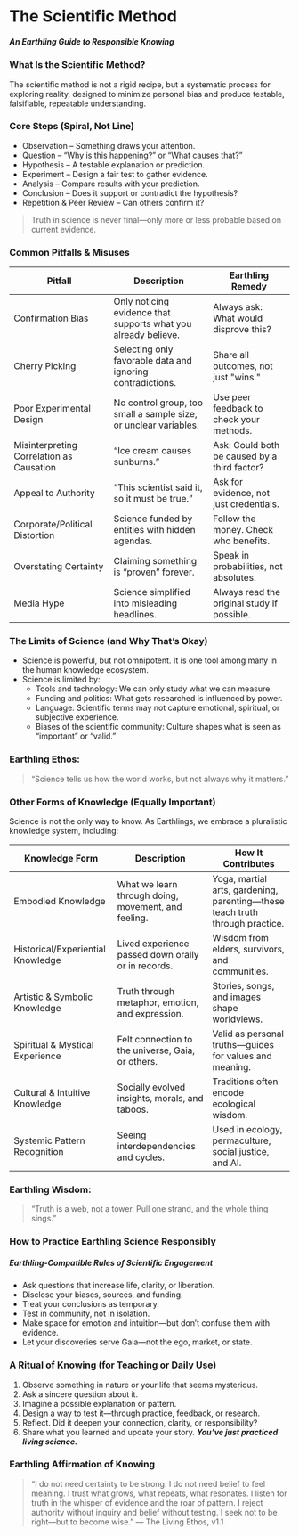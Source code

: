 # The Scientific Method
##### An Earthling Guide to Responsible Knowing

### What Is the Scientific Method?
The scientific method is not a rigid recipe, but a systematic process for exploring reality, designed to minimize personal bias and produce testable, falsifiable, repeatable understanding.

### Core Steps (Spiral, Not Line)
* Observation – Something draws your attention.
* Question – “Why is this happening?” or “What causes that?”
* Hypothesis – A testable explanation or prediction.
* Experiment – Design a fair test to gather evidence.
* Analysis – Compare results with your prediction.
* Conclusion – Does it support or contradict the hypothesis?
* Repetition & Peer Review – Can others confirm it?

> Truth in science is never final—only more or less probable based on current evidence.

### Common Pitfalls & Misuses
|     Pitfall      |     Description     |     Earthling Remedy     |
|------------------|---------------------|--------------------------|
| Confirmation Bias| Only noticing evidence that supports what you already believe.| Always ask: What would disprove this? |
| Cherry Picking | Selecting only favorable data and ignoring contradictions. | Share all outcomes, not just "wins." |
| Poor Experimental Design | No control group, too small a sample size, or unclear variables. | Use peer feedback to check your methods. |
| Misinterpreting Correlation as Causation | “Ice cream causes sunburns.” | Ask: Could both be caused by a third factor? |
| Appeal to Authority | “This scientist said it, so it must be true.” | Ask for evidence, not just credentials. |
| Corporate/Political Distortion | Science funded by entities with hidden agendas. | Follow the money. Check who benefits. |
| Overstating Certainty | Claiming something is “proven” forever. | Speak in probabilities, not absolutes. |
| Media Hype | Science simplified into misleading headlines. | Always read the original study if possible. |

### The Limits of Science (and Why That’s Okay)
* Science is powerful, but not omnipotent. It is one tool among many in the human knowledge ecosystem.
* Science is limited by:
    * Tools and technology: We can only study what we can measure.
    * Funding and politics: What gets researched is influenced by power.
    * Language: Scientific terms may not capture emotional, spiritual, or subjective experience.
    * Biases of the scientific community: Culture shapes what is seen as “important” or “valid.”

### Earthling Ethos: 
> “Science tells us how the world works, but not always why it matters.”

### Other Forms of Knowledge (Equally Important)
Science is not the only way to know. As Earthlings, we embrace a pluralistic knowledge system, including:

| Knowledge Form | Description | How It Contributes |
|----------------|-------------|--------------------|
| Embodied Knowledge | What we learn through doing, movement, and feeling. | Yoga, martial arts, gardening, parenting—these teach truth through practice. |
| Historical/Experiential Knowledge | Lived experience passed down orally or in records. | Wisdom from elders, survivors, and communities. |
| Artistic & Symbolic Knowledge | Truth through metaphor, emotion, and expression. | Stories, songs, and images shape worldviews. |
| Spiritual & Mystical Experience | Felt connection to the universe, Gaia, or others. | Valid as personal truths—guides for values and meaning. |
| Cultural & Intuitive Knowledge | Socially evolved insights, morals, and taboos. | Traditions often encode ecological wisdom.|
| Systemic Pattern Recognition | Seeing interdependencies and cycles. | Used in ecology, permaculture, social justice, and AI. |

### Earthling Wisdom: 
> “Truth is a web, not a tower. Pull one strand, and the whole thing sings.”

### How to Practice Earthling Science Responsibly
##### Earthling-Compatible Rules of Scientific Engagement
* Ask questions that increase life, clarity, or liberation.
* Disclose your biases, sources, and funding.
* Treat your conclusions as temporary.
* Test in community, not in isolation.
* Make space for emotion and intuition—but don’t confuse them with evidence.
* Let your discoveries serve Gaia—not the ego, market, or state.

### A Ritual of Knowing (for Teaching or Daily Use)
1. Observe something in nature or your life that seems mysterious.
2. Ask a sincere question about it.
3. Imagine a possible explanation or pattern.
4. Design a way to test it—through practice, feedback, or research.
5. Reflect. Did it deepen your connection, clarity, or responsibility?
6. Share what you learned and update your story.
***You’ve just practiced living science.***

### Earthling Affirmation of Knowing
> “I do not need certainty to be strong.
>  I do not need belief to feel meaning.
>  I trust what grows, what repeats, what resonates.
>  I listen for truth in the whisper of evidence and the roar of pattern.
>  I reject authority without inquiry and belief without testing.
>  I seek not to be right—but to become wise.”
>  — The Living Ethos, v1.1
